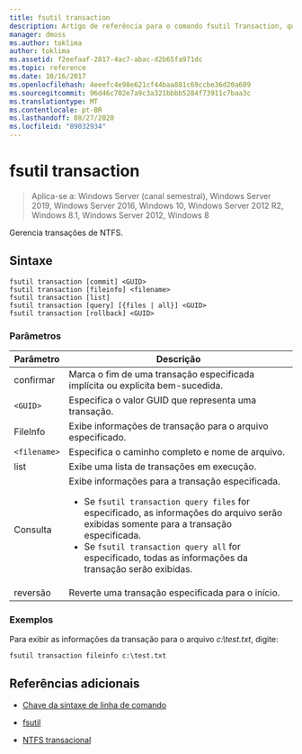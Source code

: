 ```yaml
---
title: fsutil transaction
description: Artigo de referência para o comando fsutil Transaction, que gerencia transações NTFS.
manager: dmoss
ms.author: toklima
author: toklima
ms.assetid: f2eefaaf-2817-4ac7-abac-d2b65fa971dc
ms.topic: reference
ms.date: 10/16/2017
ms.openlocfilehash: 4eeefc4e98e621cf44baa881c69ccbe36d20a689
ms.sourcegitcommit: 96d46c702e7a9c3a321bbbb5284f73911c7baa3c
ms.translationtype: MT
ms.contentlocale: pt-BR
ms.lasthandoff: 08/27/2020
ms.locfileid: "89032934"
---
```

# <a name="fsutil-transaction"></a>fsutil transaction

> Aplica-se a: Windows Server (canal semestral), Windows Server 2019, Windows Server 2016, Windows 10, Windows Server 2012 R2, Windows 8.1, Windows Server 2012, Windows 8

Gerencia transações de NTFS.

## <a name="syntax"></a>Sintaxe

```
fsutil transaction [commit] <GUID>
fsutil transaction [fileinfo] <filename>
fsutil transaction [list]
fsutil transaction [query] [{files | all}] <GUID>
fsutil transaction [rollback] <GUID>
```

### <a name="parameters"></a>Parâmetros

| Parâmetro | Descrição |
| --------- | ----------- |
| confirmar | Marca o fim de uma transação especificada implícita ou explícita bem-sucedida. |
| `<GUID>` | Especifica o valor GUID que representa uma transação. |
| FileInfo  | Exibe informações de transação para o arquivo especificado. |
| `<filename>` | Especifica o caminho completo e nome de arquivo. |
| list | Exibe uma lista de transações em execução. |
| Consulta | Exibe informações para a transação especificada.<ul><li>Se `fsutil transaction query files` for especificado, as informações do arquivo serão exibidas somente para a transação especificada.</li><li>Se `fsutil transaction query all` for especificado, todas as informações da transação serão exibidas.</li></ul> |
| reversão | Reverte uma transação especificada para o início. |

### <a name="examples"></a>Exemplos

Para exibir as informações da transação para o arquivo *c:\test.txt*, digite:

```
fsutil transaction fileinfo c:\test.txt
```

## <a name="additional-references"></a>Referências adicionais

- [Chave da sintaxe de linha de comando](command-line-syntax-key.md)

- [fsutil](fsutil.md)

- [NTFS transacional](/previous-versions/windows/it-pro/windows-server-2008-r2-and-2008/cc730726(v=ws.10))
